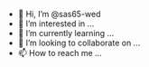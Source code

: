 - 👋 Hi, I’m @sas65-wed
- 👀 I’m interested in ...
- 🌱 I’m currently learning ...
- 💞️ I’m looking to collaborate on ...
- 📫 How to reach me ...

<!---
sas65-wed/sas65-wed is a ✨ special ✨ repository because its `README.md` (this file) appears on your GitHub profile.
You can click the Preview link to take a look at your changes.
--->
